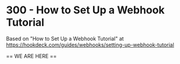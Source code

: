 # 300 - How to Set Up a Webhook Tutorial

Based on "How to Set Up a Webhook Tutorial" at https://hookdeck.com/guides/webhooks/setting-up-webhook-tutorial

== WE ARE HERE ==
